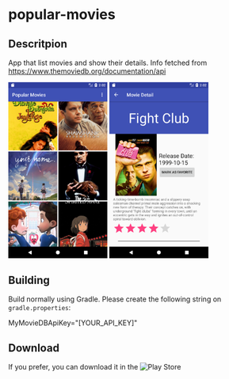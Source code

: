 # popular-movies

## Descritpion

App that list movies and show their details. Info fetched from https://www.themoviedb.org/documentation/api 

<img src="/captures/Screenshot_1505581386.png" width="200"> <img src="/captures/Screenshot_1505581395.png" width="200">

## Building

Build normally using Gradle.
Please create the following string on ```gradle.properties```:

MyMovieDBApiKey="[YOUR_API_KEY]"

## Download

If you prefer, you can download it in the ![Play Store](http://play.google.com/store/apps/details?id=com.br.rafaelanastacioalves.popularmovies&rdid=com.br.rafaelanastacioalves.popularmovies)
